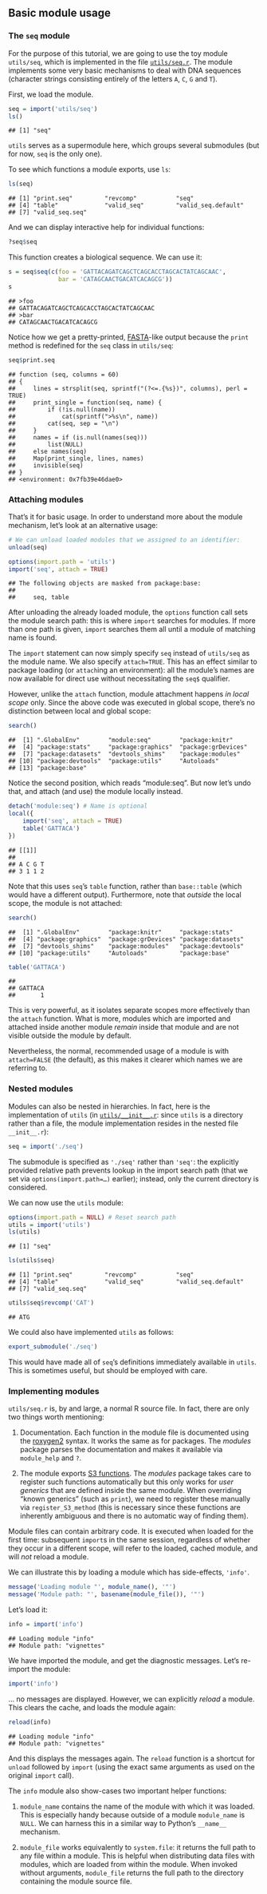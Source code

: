 <!--
%\VignetteEngine{knitr::knitr}
%\VignetteIndexEntry{Basic usage}
-->


## Basic module usage

### The `seq` module

For the purpose of this tutorial, we are going to use the toy module
`utils/seq`, which is implemented in the file [`utils/seq.r`](utils/seq.r).
The module implements some very basic mechanisms to deal with DNA sequences
(character strings consisting entirely of the letters `A`, `C`, `G` and `T`).

First, we load the module.


```r
seq = import('utils/seq')
ls()
```

```
## [1] "seq"
```

`utils` serves as a supermodule here, which groups several submodules (but for
now, `seq` is the only one).

To see which functions a module exports, use `ls`:


```r
ls(seq)
```

```
## [1] "print.seq"         "revcomp"           "seq"              
## [4] "table"             "valid_seq"         "valid_seq.default"
## [7] "valid_seq.seq"
```

And we can display interactive help for individual functions:


```r
?seq$seq
```

This function creates a biological sequence. We can use it:


```r
s = seq$seq(c(foo = 'GATTACAGATCAGCTCAGCACCTAGCACTATCAGCAAC',
              bar = 'CATAGCAACTGACATCACAGCG'))
s
```

```
## >foo
## GATTACAGATCAGCTCAGCACCTAGCACTATCAGCAAC
## >bar
## CATAGCAACTGACATCACAGCG
```

Notice how we get a pretty-printed,
[FASTA](http://en.wikipedia.org/wiki/FASTA_format)-like output because the
`print` method is redefined for the `seq` class in `utils/seq`:


```r
seq$print.seq
```

```
## function (seq, columns = 60) 
## {
##     lines = strsplit(seq, sprintf("(?<=.{%s})", columns), perl = TRUE)
##     print_single = function(seq, name) {
##         if (!is.null(name)) 
##             cat(sprintf(">%s\n", name))
##         cat(seq, sep = "\n")
##     }
##     names = if (is.null(names(seq))) 
##         list(NULL)
##     else names(seq)
##     Map(print_single, lines, names)
##     invisible(seq)
## }
## <environment: 0x7fb39e46dae0>
```

### Attaching modules

That’s it for basic usage. In order to understand more about the module
mechanism, let’s look at an alternative usage:


```r
# We can unload loaded modules that we assigned to an identifier:
unload(seq)

options(import.path = 'utils')
import('seq', attach = TRUE)
```

```
## The following objects are masked from package:base:
## 
##     seq, table
```

After unloading the already loaded module, the `options` function call sets
the module search path: this is where `import` searches for modules. If more
than one path is given, `import` searches them all until a module of matching
name is found.

The `import` statement can now simply specify `seq` instead of `utils/seq` as
the module name. We also specify `attach=TRUE`. This has an effect similar to
package loading (or `attach`ing an environment): all the module’s names are
now available for direct use without necessitating the `seq$` qualifier.

However, unlike the `attach` function, module attachment happens *in local
scope* only. Since the above code was executed in global scope, there’s no
distinction between local and global scope:


```r
search()
```

```
##  [1] ".GlobalEnv"        "module:seq"        "package:knitr"    
##  [4] "package:stats"     "package:graphics"  "package:grDevices"
##  [7] "package:datasets"  "devtools_shims"    "package:modules"  
## [10] "package:devtools"  "package:utils"     "Autoloads"        
## [13] "package:base"
```

Notice the second position, which reads “module:seq”. But now let’s undo
that, and attach (and use) the module locally instead.


```r
detach('module:seq') # Name is optional
local({
    import('seq', attach = TRUE)
    table('GATTACA')
})
```

```
## [[1]]
## 
## A C G T 
## 3 1 1 2
```

Note that this uses `seq`’s `table` function, rather than `base::table` (which
would have a different output). Furthermore, note that *outside* the local
scope, the module is not attached:


```r
search()
```

```
##  [1] ".GlobalEnv"        "package:knitr"     "package:stats"    
##  [4] "package:graphics"  "package:grDevices" "package:datasets" 
##  [7] "devtools_shims"    "package:modules"   "package:devtools" 
## [10] "package:utils"     "Autoloads"         "package:base"
```

```r
table('GATTACA')
```

```
## 
## GATTACA 
##       1
```

This is very powerful, as it isolates separate scopes more effectively than
the `attach` function. What is more, modules which are imported and attached
inside another module *remain* inside that module and are not visible outside
the module by default.

Nevertheless, the normal, recommended usage of a module is with `attach=FALSE`
(the default), as this makes it clearer which names we are referring to.

### Nested modules

Modules can also be nested in hierarchies. In fact, here is the implementation
of `utils` (in [`utils/__init__.r`](utils/__init__.r): since `utils` is a
directory rather than a file, the module implementation resides in the nested
file `__init__.r`):

```r
seq = import('./seq')
```

The submodule is specified as `'./seq'` rather than `'seq'`: the
explicitly provided relative path prevents lookup in the import search path
(that we set via `options(import.path=…)` earlier); instead, only the current
directory is considered.

We can now use the `utils` module:


```r
options(import.path = NULL) # Reset search path
utils = import('utils')
ls(utils)
```

```
## [1] "seq"
```

```r
ls(utils$seq)
```

```
## [1] "print.seq"         "revcomp"           "seq"              
## [4] "table"             "valid_seq"         "valid_seq.default"
## [7] "valid_seq.seq"
```

```r
utils$seq$revcomp('CAT')
```

```
## ATG
```

We could also have implemented `utils` as follows:


```r
export_submodule('./seq')
```

This would have made all of `seq`’s definitions immediately available in
`utils`. This is sometimes useful, but should be employed with care.

### Implementing modules

`utils/seq.r` is, by and large, a normal R source file. In fact, there are only
two things worth mentioning:

1. Documentation. Each function in the module file is documented using the
   [roxygen2](http://cran.r-project.org/web/packages/roxygen2/index.html)
   syntax. It works the same as for packages. The *modules* package parses the
   documentation and makes it available via `module_help` and `?`.

2. The module exports [S3 functions](http://adv-r.had.co.nz/S3.html). The
   *modules* package takes care to register such functions automatically but
   this only works for *user generics* that are defined inside the same module.
   When overriding “known generics” (such as `print`), we need to register
   these manually via `register_S3_method` (this is necessary since these
   functions are inherently ambiguous and there is no automatic way of finding
   them).

Module files can contain arbitrary code. It is executed when loaded for the
first time: subsequent `import`s in the same session, regardless of whether they
occur in a different scope, will refer to the loaded, cached module, and will
*not* reload a module.

We can illustrate this by loading a module which has side-effects, `'info'`.

```r
message('Loading module "', module_name(), '"')
message('Module path: "', basename(module_file()), '"')
```

Let’s load it:


```r
info = import('info')
```

```
## Loading module "info"
## Module path: "vignettes"
```

We have imported the module, and get the diagnostic messages. Let’s re-import
the module:


```r
import('info')
```

… no messages are displayed. However, we can explicitly *reload* a module. This
clears the cache, and loads the module again:


```r
reload(info)
```

```
## Loading module "info"
## Module path: "vignettes"
```

And this displays the messages again. The `reload` function is a shortcut for
`unload` followed by `import` (using the exact same arguments as used on the
original `import` call).

The `info` module also show-cases two important helper functions:

1. `module_name` contains the name of the module with which it was loaded. This
   is especially handy because outside of a module `module_name` is `NULL`. We
   can harness this in a similar way to Python’s `__name__` mechanism.

2. `module_file` works equivalently to `system.file`: it returns the full path
   to any file within a module. This is helpful when distributing data files
   with modules, which are loaded from within the module. When invoked without
   arguments, `module_file` returns the full path to the directory containing
   the module source file.
